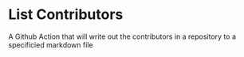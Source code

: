 # List Contributors
 A Github Action that will write out the contributors in a repository to a specificied markdown file
